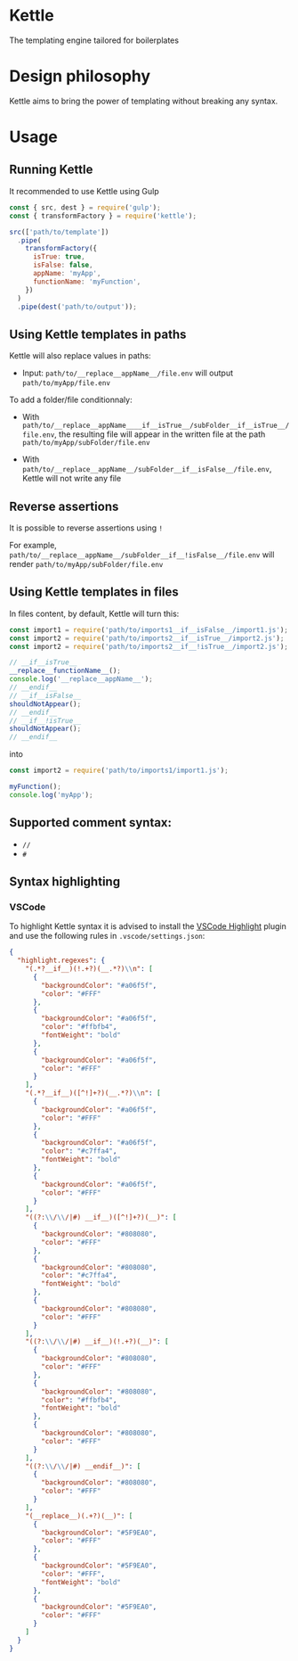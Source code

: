 # Kettle

The templating engine tailored for boilerplates

# Design philosophy

Kettle aims to bring the power of templating without breaking any syntax.

# Usage

## Running Kettle

It recommended to use Kettle using Gulp

```javascript
const { src, dest } = require('gulp');
const { transformFactory } = require('kettle');

src(['path/to/template'])
  .pipe(
    transformFactory({
      isTrue: true,
      isFalse: false,
      appName: 'myApp',
      functionName: 'myFunction',
    })
  )
  .pipe(dest('path/to/output'));
```

## Using Kettle templates in paths

Kettle will also replace values in paths:

- Input: `path/to/__replace__appName__/file.env` will output `path/to/myApp/file.env`

To add a folder/file conditionnaly:

- With `path/to/__replace__appName____if__isTrue__/subFolder__if__isTrue__/file.env`, the resulting file will appear in the written file at the path `path/to/myApp/subFolder/file.env`

- With `path/to/__replace__appName__/subFolder__if__isFalse__/file.env`, Kettle will not write any file

## Reverse assertions

It is possible to reverse assertions using `!`

For example, `path/to/__replace__appName__/subFolder__if__!isFalse__/file.env` will render `path/to/myApp/subFolder/file.env`

## Using Kettle templates in files

In files content, by default, Kettle will turn this:

```javascript
const import1 = require('path/to/imports1__if__isFalse__/import1.js');
const import2 = require('path/to/imports2__if__isTrue__/import2.js');
const import2 = require('path/to/imports2__if__!isTrue__/import2.js');

// __if__isTrue__
__replace__functionName__();
console.log('__replace__appName__');
// __endif__
// __if__isFalse__
shouldNotAppear();
// __endif__
// __if__!isTrue__
shouldNotAppear();
// __endif__
```

into

```javascript
const import2 = require('path/to/imports1/import1.js');

myFunction();
console.log('myApp');
```

## Supported comment syntax:

- `//`
- `#`

## Syntax highlighting

### VSCode

To highlight Kettle syntax it is advised to install the [VSCode Highlight](https://github.com/fabiospampinato/vscode-highlight.git) plugin and use the following rules in `.vscode/settings.json`:

```json
{
  "highlight.regexes": {
    "(.*?__if__)(!.+?)(__.*?)\\n": [
      {
        "backgroundColor": "#a06f5f",
        "color": "#FFF"
      },
      {
        "backgroundColor": "#a06f5f",
        "color": "#ffbfb4",
        "fontWeight": "bold"
      },
      {
        "backgroundColor": "#a06f5f",
        "color": "#FFF"
      }
    ],
    "(.*?__if__)([^!]+?)(__.*?)\\n": [
      {
        "backgroundColor": "#a06f5f",
        "color": "#FFF"
      },
      {
        "backgroundColor": "#a06f5f",
        "color": "#c7ffa4",
        "fontWeight": "bold"
      },
      {
        "backgroundColor": "#a06f5f",
        "color": "#FFF"
      }
    ],
    "((?:\\/\\/|#) __if__)([^!]+?)(__)": [
      {
        "backgroundColor": "#808080",
        "color": "#FFF"
      },
      {
        "backgroundColor": "#808080",
        "color": "#c7ffa4",
        "fontWeight": "bold"
      },
      {
        "backgroundColor": "#808080",
        "color": "#FFF"
      }
    ],
    "((?:\\/\\/|#) __if__)(!.+?)(__)": [
      {
        "backgroundColor": "#808080",
        "color": "#FFF"
      },
      {
        "backgroundColor": "#808080",
        "color": "#ffbfb4",
        "fontWeight": "bold"
      },
      {
        "backgroundColor": "#808080",
        "color": "#FFF"
      }
    ],
    "((?:\\/\\/|#) __endif__)": [
      {
        "backgroundColor": "#808080",
        "color": "#FFF"
      }
    ],
    "(__replace__)(.+?)(__)": [
      {
        "backgroundColor": "#5F9EA0",
        "color": "#FFF"
      },
      {
        "backgroundColor": "#5F9EA0",
        "color": "#FFF",
        "fontWeight": "bold"
      },
      {
        "backgroundColor": "#5F9EA0",
        "color": "#FFF"
      }
    ]
  }
}
```
